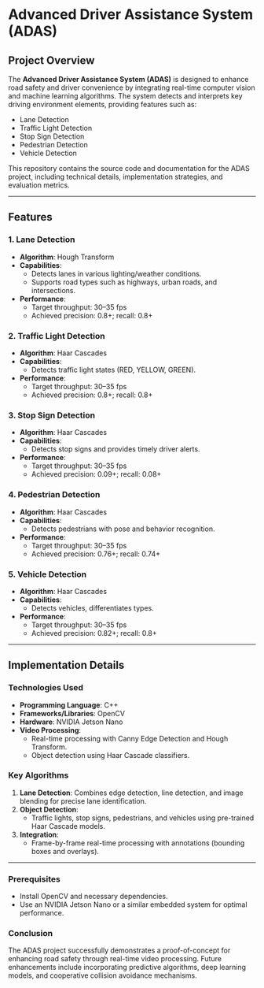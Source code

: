 # Advanced Driver Assistance System (ADAS)

## Project Overview
The **Advanced Driver Assistance System (ADAS)** is designed to enhance road safety and driver convenience by integrating real-time computer vision and machine learning algorithms. The system detects and interprets key driving environment elements, providing features such as:

- Lane Detection
- Traffic Light Detection
- Stop Sign Detection
- Pedestrian Detection
- Vehicle Detection

This repository contains the source code and documentation for the ADAS project, including technical details, implementation strategies, and evaluation metrics.

---

## Features

### 1. Lane Detection
- **Algorithm**: Hough Transform
- **Capabilities**: 
  - Detects lanes in various lighting/weather conditions.
  - Supports road types such as highways, urban roads, and intersections.
- **Performance**:
  - Target throughput: 30–35 fps
  - Achieved precision: 0.8+; recall: 0.8+

### 2. Traffic Light Detection
- **Algorithm**: Haar Cascades
- **Capabilities**:
  - Detects traffic light states (RED, YELLOW, GREEN).
- **Performance**:
  - Target throughput: 30–35 fps
  - Achieved precision: 0.8+; recall: 0.8+

### 3. Stop Sign Detection
- **Algorithm**: Haar Cascades
- **Capabilities**:
  - Detects stop signs and provides timely driver alerts.
- **Performance**:
  - Target throughput: 30–35 fps
  - Achieved precision: 0.09+; recall: 0.08+

### 4. Pedestrian Detection
- **Algorithm**: Haar Cascades
- **Capabilities**:
  - Detects pedestrians with pose and behavior recognition.
- **Performance**:
  - Target throughput: 30–35 fps
  - Achieved precision: 0.76+; recall: 0.74+

### 5. Vehicle Detection
- **Algorithm**: Haar Cascades
- **Capabilities**:
  - Detects vehicles, differentiates types.
- **Performance**:
  - Target throughput: 30–35 fps
  - Achieved precision: 0.82+; recall: 0.8+

---

## Implementation Details

### Technologies Used
- **Programming Language**: C++
- **Frameworks/Libraries**: OpenCV
- **Hardware**: NVIDIA Jetson Nano
- **Video Processing**:
  - Real-time processing with Canny Edge Detection and Hough Transform.
  - Object detection using Haar Cascade classifiers.

### Key Algorithms
1. **Lane Detection**: Combines edge detection, line detection, and image blending for precise lane identification.
2. **Object Detection**:
   - Traffic lights, stop signs, pedestrians, and vehicles using pre-trained Haar Cascade models.
3. **Integration**:
   - Frame-by-frame real-time processing with annotations (bounding boxes and overlays).

---

### Prerequisites
- Install OpenCV and necessary dependencies.
- Use an NVIDIA Jetson Nano or a similar embedded system for optimal performance.


### Conclusion
The ADAS project successfully demonstrates a proof-of-concept for enhancing road safety through real-time video processing. Future enhancements include incorporating predictive algorithms, deep learning models, and cooperative collision avoidance mechanisms.

